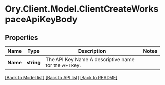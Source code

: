 # Ory.Client.Model.ClientCreateWorkspaceApiKeyBody

## Properties

Name | Type | Description | Notes
------------ | ------------- | ------------- | -------------
**Name** | **string** | The API Key Name  A descriptive name for the API key. | 

[[Back to Model list]](../README.md#documentation-for-models) [[Back to API list]](../README.md#documentation-for-api-endpoints) [[Back to README]](../README.md)

